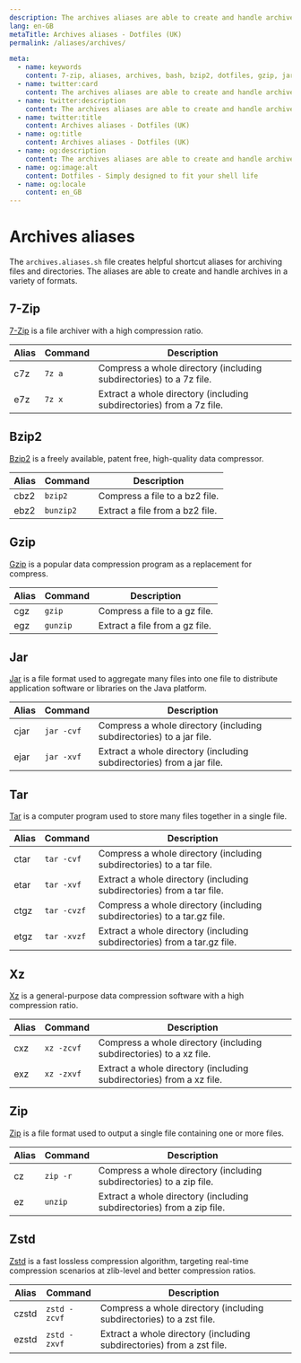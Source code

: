 ```yaml
---
description: The archives aliases are able to create and handle archives in a variety of formats.
lang: en-GB
metaTitle: Archives aliases - Dotfiles (UK)
permalink: /aliases/archives/

meta:
  - name: keywords
    content: 7-zip, aliases, archives, bash, bzip2, dotfiles, gzip, jar, linux, macos, shell, tar, unzip, windows, xz, zip, zstd
  - name: twitter:card
    content: The archives aliases are able to create and handle archives in a variety of formats.
  - name: twitter:description
    content: The archives aliases are able to create and handle archives in a variety of formats.
  - name: twitter:title
    content: Archives aliases - Dotfiles (UK)
  - name: og:title
    content: Archives aliases - Dotfiles (UK)
  - name: og:description
    content: The archives aliases are able to create and handle archives in a variety of formats.
  - name: og:image:alt
    content: Dotfiles - Simply designed to fit your shell life
  - name: og:locale
    content: en_GB
---
```


# Archives aliases

The `archives.aliases.sh` file creates helpful shortcut aliases for archiving
files and directories. The aliases are able to create and handle archives in a
variety of formats.

## 7-Zip

[7-Zip](http://www.7-zip.org/) is a file archiver with a high compression ratio.

| Alias | Command | Description                                                          |
| ----- | ------- | -------------------------------------------------------------------- |
| c7z   | `7z a`  | Compress a whole directory (including subdirectories) to a 7z file.  |
| e7z   | `7z x`  | Extract a whole directory (including subdirectories) from a 7z file. |

## Bzip2

[Bzip2](http://www.bzip.org/) is a freely available, patent free, high-quality
data compressor.

| Alias | Command   | Description                     |
| ----- | --------- | ------------------------------- |
| cbz2  | `bzip2`   | Compress a file to a bz2 file.  |
| ebz2  | `bunzip2` | Extract a file from a bz2 file. |

## Gzip

[Gzip](https://www.gnu.org/software/gzip/) is a popular data compression program
as a replacement for compress.

| Alias | Command  | Description                    |
| ----- | -------- | ------------------------------ |
| cgz   | `gzip`   | Compress a file to a gz file.  |
| egz   | `gunzip` | Extract a file from a gz file. |

## Jar

[Jar](https://docs.oracle.com/javase/tutorial/deployment/jar/) is a file format
used to aggregate many files into one file to distribute application software or
libraries on the Java platform.

| Alias | Command    | Description                                                           |
| ----- | ---------- | --------------------------------------------------------------------- |
| cjar  | `jar -cvf` | Compress a whole directory (including subdirectories) to a jar file.  |
| ejar  | `jar -xvf` | Extract a whole directory (including subdirectories) from a jar file. |

## Tar

[Tar](https://www.gnu.org/software/tar/) is a computer program used to store
many files together in a single file.

| Alias | Command     | Description                                                              |
| ----- | ----------- | ------------------------------------------------------------------------ |
| ctar  | `tar -cvf`  | Compress a whole directory (including subdirectories) to a tar file.     |
| etar  | `tar -xvf`  | Extract a whole directory (including subdirectories) from a tar file.    |
| ctgz  | `tar -cvzf` | Compress a whole directory (including subdirectories) to a tar.gz file.  |
| etgz  | `tar -xvzf` | Extract a whole directory (including subdirectories) from a tar.gz file. |

## Xz

[Xz](https://tukaani.org/xz/) is a general-purpose data compression software
with a high compression ratio.

| Alias | Command    | Description                                                          |
| ----- | ---------- | -------------------------------------------------------------------- |
| cxz   | `xz -zcvf` | Compress a whole directory (including subdirectories) to a xz file.  |
| exz   | `xz -zxvf` | Extract a whole directory (including subdirectories) from a xz file. |

## Zip

[Zip](<https://en.wikipedia.org/wiki/Zip_(file_format)>) is a file format used to
output a single file containing one or more files.

| Alias | Command  | Description                                                           |
| ----- | -------- | --------------------------------------------------------------------- |
| cz    | `zip -r` | Compress a whole directory (including subdirectories) to a zip file.  |
| ez    | `unzip`  | Extract a whole directory (including subdirectories) from a zip file. |

## Zstd

[Zstd](https://facebook.github.io/zstd/) is a fast lossless compression
algorithm, targeting real-time compression scenarios at zlib-level and better
compression ratios.

| Alias | Command      | Description                                                           |
| ----- | ------------ | --------------------------------------------------------------------- |
| czstd | `zstd -zcvf` | Compress a whole directory (including subdirectories) to a zst file.  |
| ezstd | `zstd -zxvf` | Extract a whole directory (including subdirectories) from a zst file. |
